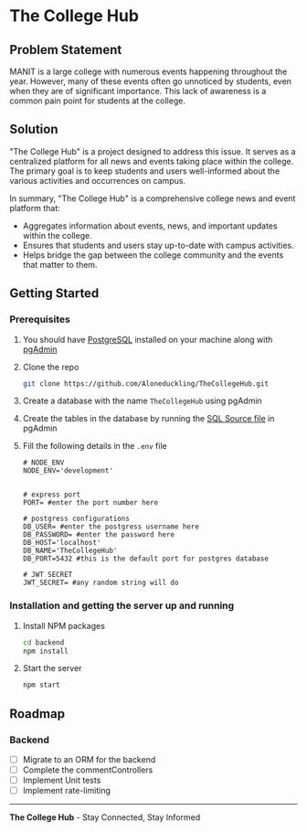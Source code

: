# The College Hub

## Problem Statement

MANIT is a large college with numerous events happening throughout the year. However, many of these events often go unnoticed by students, even when they are of significant importance. This lack of awareness is a common pain point for students at the college.

## Solution

"The College Hub" is a project designed to address this issue. It serves as a centralized platform for all news and events taking place within the college. The primary goal is to keep students and users well-informed about the various activities and occurrences on campus.

In summary, "The College Hub" is a comprehensive college news and event platform that:

- Aggregates information about events, news, and important updates within the college.
- Ensures that students and users stay up-to-date with campus activities.
- Helps bridge the gap between the college community and the events that matter to them.


<!-- GETTING STARTED -->
## Getting Started

### Prerequisites

1. You should have [PostgreSQL](https://www.postgresql.org/download/) installed on your machine along with [pgAdmin](https://www.postgresql.org/download/)

2. Clone the repo
    ```sh
    git clone https://github.com/Aloneduckling/TheCollegeHub.git
    ```

3. Create a database with the name `TheCollegeHub` using pgAdmin

4. Create the tables in the database by running the [SQL Source file](https://github.com/Aloneduckling/TheCollegeHub/blob/main/utils/creatin_tables_commands.sql) in pgAdmin

5. Fill the following details in the `.env` file 
    ```
    # NODE_ENV
    NODE_ENV='development'


    # express port
    PORT= #enter the port number here

    # postgress configurations
    DB_USER= #enter the postgress username here
    DB_PASSWORD= #enter the password here
    DB_HOST='localhost'
    DB_NAME='TheCollegeHub'
    DB_PORT=5432 #this is the default port for postgres database

    # JWT SECRET
    JWT_SECRET= #any random string will do
    ```

### Installation and getting the server up and running


1. Install NPM packages
   ```sh
   cd backend
   npm install
   ```
2. Start the server
    ```sh
    npm start
    ```

## Roadmap

### Backend

- [ ] Migrate to an ORM for the backend
- [ ] Complete the commentControllers
- [ ] Implement Unit tests
- [ ] Implement rate-limiting

---
**The College Hub** - Stay Connected, Stay Informed
